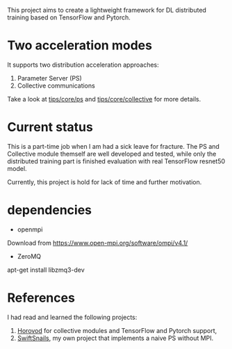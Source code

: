 This project aims to create a lightweight framework for DL distributed training based on TensorFlow and Pytorch.

# Two acceleration modes
It supports two distribution acceleration approaches:

1. Parameter Server (PS)
2. Collective communications

Take a look at [tips/core/ps](https://github.com/Superjomn/TiPS/tree/main/tips/core/ps) and [tips/core/collective](https://github.com/Superjomn/TiPS/tree/main/tips/core/collective) for more details.

# Current status
This is a part-time job when I am had a sick leave for fracture. The PS and Collective module themself are well developed and tested, while only the distributed training part is finished evaluation with real TensorFlow resnet50 model.

Currently, this project is hold for lack of time and further motivation.

# dependencies

- openmpi

Download from https://www.open-mpi.org/software/ompi/v4.1/

- ZeroMQ

apt-get install libzmq3-dev

# References
I had read and learned the following projects:

1. [Horovod](https://github.com/horovod/horovod) for collective modules and TensorFlow and Pytorch support,
2. [SwiftSnails](https://github.com/Superjomn/SwiftSnails), my own project that implements a naive PS without MPI.

